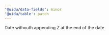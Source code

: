 ```yaml
---
'@uidu/data-fields': minor
'@uidu/table': patch
---
```


Date withouth appending Z at the end of the date

